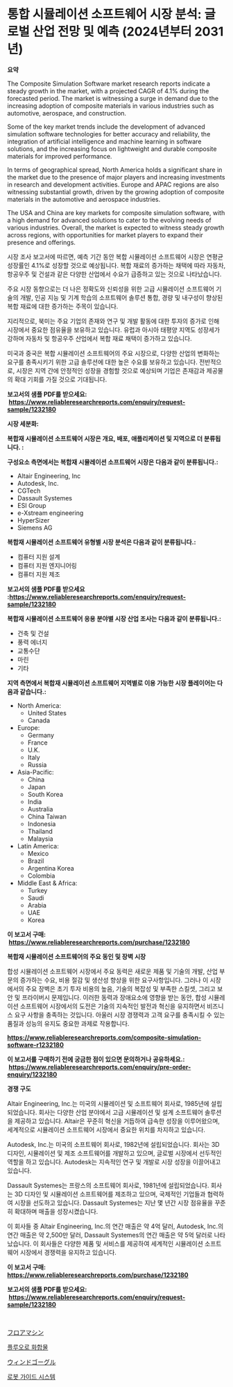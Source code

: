 <p><h1>통합 시뮬레이션 소프트웨어 시장 분석: 글로벌 산업 전망 및 예측 (2024년부터 2031년)</h1></p><p><strong>요약</strong></p>
<p><p>The Composite Simulation Software market research reports indicate a steady growth in the market, with a projected CAGR of 4.1% during the forecasted period. The market is witnessing a surge in demand due to the increasing adoption of composite materials in various industries such as automotive, aerospace, and construction. </p><p>Some of the key market trends include the development of advanced simulation software technologies for better accuracy and reliability, the integration of artificial intelligence and machine learning in software solutions, and the increasing focus on lightweight and durable composite materials for improved performance.</p><p>In terms of geographical spread, North America holds a significant share in the market due to the presence of major players and increasing investments in research and development activities. Europe and APAC regions are also witnessing substantial growth, driven by the growing adoption of composite materials in the automotive and aerospace industries. </p><p>The USA and China are key markets for composite simulation software, with a high demand for advanced solutions to cater to the evolving needs of various industries. Overall, the market is expected to witness steady growth across regions, with opportunities for market players to expand their presence and offerings.</p><p>시장 조사 보고서에 따르면, 예측 기간 동안 복합 시뮬레이션 소프트웨어 시장은 연평균 성장률인 4.1%로 성장할 것으로 예상됩니다. 복합 재료의 증가하는 채택에 따라 자동차, 항공우주 및 건설과 같은 다양한 산업에서 수요가 급증하고 있는 것으로 나타났습니다. </p><p>주요 시장 동향으로는 더 나은 정확도와 신뢰성을 위한 고급 시뮬레이션 소프트웨어 기술의 개발, 인공 지능 및 기계 학습의 소프트웨어 솔루션 통합, 경량 및 내구성이 향상된 복합 재료에 대한 증가하는 주목이 있습니다.</p><p>지리적으로, 북미는 주요 기업의 존재와 연구 및 개발 활동에 대한 투자의 증가로 인해 시장에서 중요한 점유율을 보유하고 있습니다. 유럽과 아시아 태평양 지역도 성장세가 강하며 자동차 및 항공우주 산업에서 복합 재료 채택이 증가하고 있습니다. </p><p>미국과 중국은 복합 시뮬레이션 소프트웨어의 주요 시장으로, 다양한 산업의 변화하는 요구를 충족시키기 위한 고급 솔루션에 대한 높은 수요를 보유하고 있습니다. 전반적으로, 시장은 지역 간에 안정적인 성장을 경험할 것으로 예상되며 기업은 존재감과 제공물의 확대 기회를 가질 것으로 기대됩니다.</p></p>
<p><strong>보고서의 샘플 PDF를 받으세요: &nbsp;<a href="https://www.reliableresearchreports.com/enquiry/request-sample/1232180">https://www.reliableresearchreports.com/enquiry/request-sample/1232180</a></strong></p>
<p><strong>시장 세분화:</strong></p>
<p><strong> 복합재 시뮬레이션 소프트웨어 시장은 개요, 배포, 애플리케이션 및 지역으로 더 분류됩니다. :</strong></p>
<p><strong>구성요소 측면에서는 복합재 시뮬레이션 소프트웨어 시장은 다음과 같이 분류됩니다.:</strong></p>
<p><ul><li>Altair Engineering, Inc</li><li>Autodesk, Inc.</li><li>CGTech</li><li>Dassault Systemes</li><li>ESI Group</li><li>e-Xstream engineering</li><li>HyperSizer</li><li>Siemens AG</li></ul></p>
<p><strong> 복합재 시뮬레이션 소프트웨어 유형별 시장 분석은 다음과 같이 분류됩니다.:</strong></p>
<p><ul><li>컴퓨터 지원 설계</li><li>컴퓨터 지원 엔지니어링</li><li>컴퓨터 지원 제조</li></ul></p>
<p><strong>보고서의 샘플 PDF를 받으세요 :<a href="https://www.reliableresearchreports.com/enquiry/request-sample/1232180">https://www.reliableresearchreports.com/enquiry/request-sample/1232180</a></strong></p>
<p><strong> 복합재 시뮬레이션 소프트웨어 응용 분야별 시장 산업 조사는 다음과 같이 분류됩니다.:</strong></p>
<p><ul><li>건축 및 건설</li><li>풍력 에너지</li><li>교통수단</li><li>마린</li><li>기타</li></ul></p>
<p><strong>지역 측면에서 복합재 시뮬레이션 소프트웨어 지역별로 이용 가능한 시장 플레이어는 다음과 같습니다.:</strong></p>
<p><ul>
    <li>
        North America:
        <ul>
            <li>United States</li>
            <li>Canada</li>
        </ul>
    </li>
    <li>
        Europe:
        <ul>
            <li>Germany</li>
            <li>France</li>
            <li>U.K.</li>
            <li>Italy</li>
            <li>Russia</li>
        </ul>
    </li>
    <li>
        Asia-Pacific:
        <ul>
            <li>China</li>
            <li>Japan</li>
            <li>South Korea</li>
            <li>India</li>
            <li>Australia</li>
            <li>China Taiwan</li>
            <li>Indonesia</li>
            <li>Thailand</li>
            <li>Malaysia</li>
        </ul>
    </li>
    <li>
        Latin America:
        <ul>
            <li>Mexico</li>
            <li>Brazil</li>
            <li>Argentina Korea</li>
            <li>Colombia</li>
        </ul>
    </li>
    <li>
        Middle East & Africa:
        <ul>
            <li>Turkey</li>
            <li>Saudi</li>
            <li>Arabia</li>
            <li>UAE</li>
            <li>Korea</li>
        </ul>
    </li>
    </ul></p>
<p><strong>이 보고서 구매: &nbsp;<a href="https://www.reliableresearchreports.com/purchase/1232180">https://www.reliableresearchreports.com/purchase/1232180</a></strong></p>
<p><strong>복합재 시뮬레이션 소프트웨어의 주요 동인 및 장벽 시장</strong></p>
<p><p>합성 시뮬레이션 소프트웨어 시장에서 주요 동력은 새로운 제품 및 기술의 개발, 산업 부문의 증가하는 수요, 비용 절감 및 생산성 향상을 위한 요구사항입니다. 그러나 이 시장에서의 주요 장벽은 초기 투자 비용의 높음, 기술의 복잡성 및 부족한 스킬셋, 그리고 보안 및 프라이버시 문제입니다. 이러한 동력과 장애요소에 영향을 받는 동안, 합성 시뮬레이션 소프트웨어 시장에서의 도전은 기술의 지속적인 발전과 혁신을 유지하면서 비즈니스 요구 사항을 충족하는 것입니다. 아울러 시장 경쟁력과 고객 요구를 충족시킬 수 있는 품질과 성능의 유지도 중요한 과제로 작용합니다.</p></p>
<p><strong><a href="https://www.reliableresearchreports.com/composite-simulation-software-r1232180">https://www.reliableresearchreports.com/composite-simulation-software-r1232180</a></strong></p>
<p><strong>이 보고서를 구매하기 전에 궁금한 점이 있으면 문의하거나 공유하세요.: &nbsp;<a href="https://www.reliableresearchreports.com/enquiry/pre-order-enquiry/1232180">https://www.reliableresearchreports.com/enquiry/pre-order-enquiry/1232180</a></strong></p>
<p><strong>경쟁 구도</strong></p>
<p><p>Altair Engineering, Inc.는 미국의 시뮬레이션 및 소프트웨어 회사로, 1985년에 설립되었습니다. 회사는 다양한 산업 분야에서 고급 시뮬레이션 및 설계 소프트웨어 솔루션을 제공하고 있습니다. Altair은 꾸준히 혁신을 거듭하여 급속한 성장을 이루어왔으며, 세계적으로 시뮬레이션 소프트웨어 시장에서 중요한 위치를 차지하고 있습니다.</p><p>Autodesk, Inc.는 미국의 소프트웨어 회사로, 1982년에 설립되었습니다. 회사는 3D 디자인, 시뮬레이션 및 제조 소프트웨어를 개발하고 있으며, 글로벌 시장에서 선두적인 역할을 하고 있습니다. Autodesk는 지속적인 연구 및 개발로 시장 성장을 이끌어내고 있습니다.</p><p>Dassault Systemes는 프랑스의 소프트웨어 회사로, 1981년에 설립되었습니다. 회사는 3D 디자인 및 시뮬레이션 소프트웨어를 제조하고 있으며, 국제적인 기업들과 협력하여 시장을 선도하고 있습니다. Dassault Systemes는 지난 몇 년간 시장 점유율을 꾸준히 확대하며 매출을 성장시켰습니다.</p><p>이 회사들 중 Altair Engineering, Inc.의 연간 매출은 약 4억 달러, Autodesk, Inc.의 연간 매출은 약 2,500만 달러, Dassault Systemes의 연간 매출은 약 5억 달러로 나타났습니다. 이 회사들은 다양한 제품 및 서비스를 제공하여 세계적인 시뮬레이션 소프트웨어 시장에서 경쟁력을 유지하고 있습니다.</p></p>
<p><strong>이 보고서 구매: &nbsp; <a href="https://www.reliableresearchreports.com/purchase/1232180">https://www.reliableresearchreports.com/purchase/1232180</a></strong></p>
<p><strong>보고서의 샘플 PDF를 받으세요: &nbsp;<a href="https://www.reliableresearchreports.com/enquiry/request-sample/1232180">https://www.reliableresearchreports.com/enquiry/request-sample/1232180</a></strong><strong></strong></p>
<p>&nbsp;</p>
<p><p><a href="https://medium.com/@slbola/%E5%BA%8A%E6%A9%9F%E6%A2%B0%E5%B8%82%E5%A0%B4%E5%88%86%E6%9E%90-%E3%81%9D%E3%81%AEcagr-%E5%B8%82%E5%A0%B4%E3%82%BB%E3%82%B0%E3%83%A1%E3%83%B3%E3%83%86%E3%83%BC%E3%82%B7%E3%83%A7%E3%83%B3%E3%81%8A%E3%82%88%E3%81%B3%E3%82%B0%E3%83%AD%E3%83%BC%E3%83%90%E3%83%AB%E7%94%A3%E6%A5%AD%E6%A6%82%E8%A6%81-d4fb59bf46f6">フロアマシン</a></p><p><a href="https://medium.com/@thib_harou/%ED%94%8C%EB%A3%A8%EC%98%A4%EB%A1%9C-%ED%99%94%ED%95%A9%EB%AC%BC-%EC%8B%9C%EC%9E%A5-%EC%8B%9C%EC%9E%A5-%EC%A0%90%EC%9C%A0%EC%9C%A8-%EC%8B%9C%EC%9E%A5-%EB%8F%99%ED%96%A5-%EB%B0%8F-%EB%AF%B8%EB%9E%98-%EC%84%B1%EC%9E%A5-%ED%83%90%EC%83%89-588ec511381a">플루오로 화합물</a></p><p><a href="https://medium.com/@rusty-marie2024/%E9%A2%A8%E3%82%B4%E3%83%BC%E3%82%B0%E3%83%AB%E5%B8%82%E5%A0%B4-%E5%B8%82%E5%A0%B4cagr-%E5%B8%82%E5%A0%B4%E3%83%88%E3%83%AC%E3%83%B3%E3%83%89-%E3%81%8A%E3%82%88%E3%81%B3%E6%88%90%E9%95%B7%E6%88%A6%E7%95%A5%E3%81%AB%E9%96%A2%E3%81%99%E3%82%8B%E7%9F%A5%E8%AD%98-1750cece1a31">ウィンドゴーグル</a></p><p><a href="https://medium.com/@leatharoan20231/%EB%A1%9C%EB%B4%87-%EC%95%88%EB%82%B4-%EC%8B%9C%EC%8A%A4%ED%85%9C-%EC%8B%9C%EC%9E%A5-%EC%84%B1%EA%B3%B5%EC%A0%81%EC%9D%B8-%EB%B9%84%EC%A6%88%EB%8B%88%EC%8A%A4-%EC%A0%84%EB%9E%B5%EC%9D%98-%EC%97%B4%EC%87%A0-2031%EB%85%84%EA%B9%8C%EC%A7%80-%EC%98%88%EC%B8%A1-b1e1aa20fbe9">로봇 가이드 시스템</a></p></p>